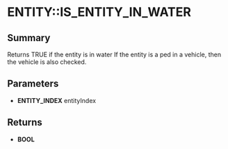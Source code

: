 # ENTITY::IS_ENTITY_IN_WATER

## Summary
Returns TRUE if the entity is in water
If the entity is a ped in a vehicle, then the vehicle is also checked.

## Parameters
* **ENTITY_INDEX** entityIndex

## Returns
* **BOOL**